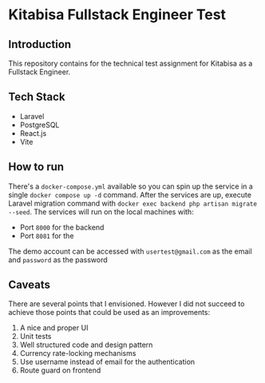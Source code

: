 # Kitabisa Fullstack Engineer Test

## Introduction

This repository contains for the technical test assignment for Kitabisa as a Fullstack Engineer.

## Tech Stack

- Laravel
- PostgreSQL
- React.js
- Vite

## How to run

There's a `docker-compose.yml` available so you can spin up the service in a single `docker compose up -d` command. After the services are up, execute Laravel migration command with `docker exec backend php artisan migrate --seed`. The services will run on the local machines with:

- Port `8000` for the backend
- Port `8081` for the

The demo account can be accessed with `usertest@gmail.com` as the email and `password` as the password

## Caveats

There are several points that I envisioned. However I did not succeed to achieve those points that could be used as an improvements:

1. A nice and proper UI
2. Unit tests
3. Well structured code and design pattern
4. Currency rate-locking mechanisms
5. Use username instead of email for the authentication
6. Route guard on frontend
